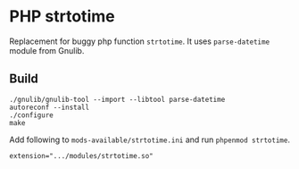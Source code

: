 # PHP strtotime

Replacement for buggy php function `strtotime`. It uses `parse-datetime` module from Gnulib.

## Build

```
./gnulib/gnulib-tool --import --libtool parse-datetime
autoreconf --install
./configure
make
```

Add following to `mods-available/strtotime.ini` and run `phpenmod strtotime`.

```
extension=".../modules/strtotime.so"
```
